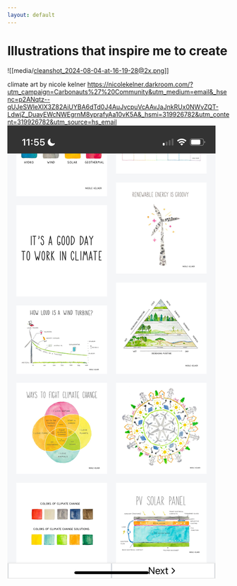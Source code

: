 ```yaml
---
layout: default
---
```



# Illustrations that inspire me to create 


![[media/cleanshot_2024-08-04-at-16-19-28@2x.png]]

climate art by nicole kelner
https://nicolekelner.darkroom.com/?utm_campaign=Carbonauts%27%20Community&utm_medium=email&_hsenc=p2ANqtz--qUJeSWleXlX3Z82AiUYBA6dTd0J4AuJvcpuVcAAvJaJnkRUx0NWvZQT-LdwjZ_DuayEWcNWEgrnM8yprafyAa10vK5A&_hsmi=319926782&utm_content=319926782&utm_source=hs_email
![](media/IMG_4373.png)
